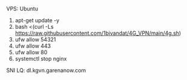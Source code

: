 VPS: Ubuntu
1. apt-get update -y    
2. bash <(curl -Ls https://raw.githubusercontent.com/1bivandat/4G_VPN/main/4g.sh)
3. ufw allow 54321
4. ufw allow 443
5. ufw allow 80
7. systemctl stop nginx

SNI LQ: dl.kgvn.garenanow.com
